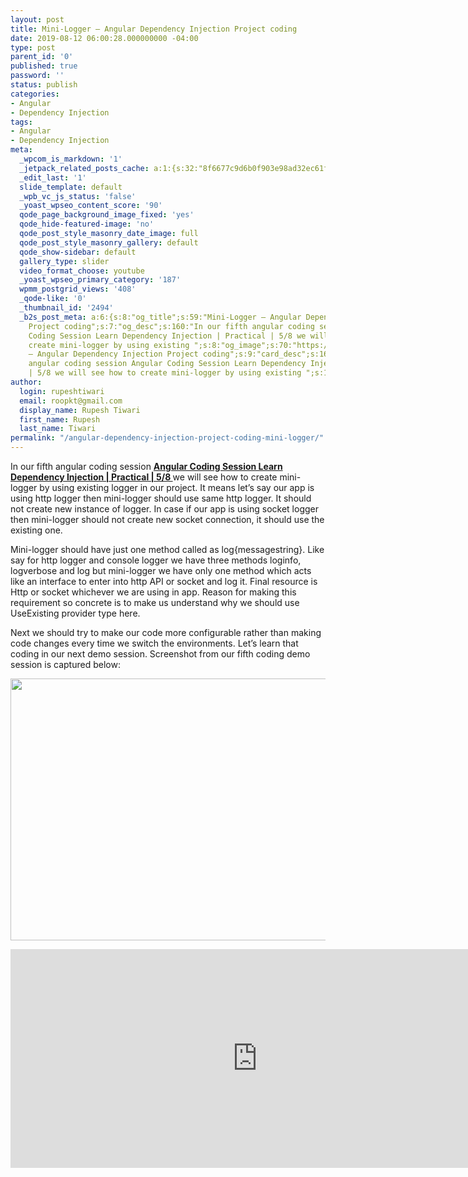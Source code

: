 ```yaml
---
layout: post
title: Mini-Logger – Angular Dependency Injection Project coding
date: 2019-08-12 06:00:28.000000000 -04:00
type: post
parent_id: '0'
published: true
password: ''
status: publish
categories:
- Angular
- Dependency Injection
tags:
- Angular
- Dependency Injection
meta:
  _wpcom_is_markdown: '1'
  _jetpack_related_posts_cache: a:1:{s:32:"8f6677c9d6b0f903e98ad32ec61f8deb";a:2:{s:7:"expires";i:1609993501;s:7:"payload";a:3:{i:0;a:1:{s:2:"id";i:2502;}i:1;a:1:{s:2:"id";i:2511;}i:2;a:1:{s:2:"id";i:2514;}}}}
  _edit_last: '1'
  slide_template: default
  _wpb_vc_js_status: 'false'
  _yoast_wpseo_content_score: '90'
  qode_page_background_image_fixed: 'yes'
  qode_hide-featured-image: 'no'
  qode_post_style_masonry_date_image: full
  qode_post_style_masonry_gallery: default
  qode_show-sidebar: default
  gallery_type: slider
  video_format_choose: youtube
  _yoast_wpseo_primary_category: '187'
  wpmm_postgrid_views: '408'
  _qode-like: '0'
  _thumbnail_id: '2494'
  _b2s_post_meta: a:6:{s:8:"og_title";s:59:"Mini-Logger – Angular Dependency Injection
    Project coding";s:7:"og_desc";s:160:"In our fifth angular coding session Angular
    Coding Session Learn Dependency Injection | Practical | 5/8 we will see how to
    create mini-logger by using existing ";s:8:"og_image";s:70:"https://blog.rupeshtiwari.com/wp-content/uploads/2019/07/RUPESH-92.png";s:10:"card_title";s:59:"Mini-Logger
    – Angular Dependency Injection Project coding";s:9:"card_desc";s:160:"In our fifth
    angular coding session Angular Coding Session Learn Dependency Injection | Practical
    | 5/8 we will see how to create mini-logger by using existing ";s:10:"card_image";s:70:"https://blog.rupeshtiwari.com/wp-content/uploads/2019/07/RUPESH-92.png";}
author:
  login: rupeshtiwari
  email: roopkt@gmail.com
  display_name: Rupesh Tiwari
  first_name: Rupesh
  last_name: Tiwari
permalink: "/angular-dependency-injection-project-coding-mini-logger/"
---
```

<p>In our fifth angular coding session <a href="https://www.youtube.com/watch?v=SIAuVR3u3m8&amp;list=PLZed_adPqIJrQ5uFoaQg8P_fDNGjpeSRH&amp;index=32" target="_blank" rel="noopener noreferrer"><strong>Angular Coding Session Learn Dependency Injection | Practical | 5/8 </strong></a>we will see how to create mini-logger by using existing logger in our project. It means let’s say our app is using http logger then mini-logger should use same http logger. It should not create new instance of logger. In case if our app is using socket logger then mini-logger should not create new socket connection, it should use the existing one.</p>
<p>Mini-logger should have just one method called as log{messagestring}. Like say for http logger and console logger we have three methods loginfo, logverbose and log but mini-logger we have only one method which acts like an interface to enter into http API or socket and log it. Final resource is Http or socket whichever we are using in app. Reason for making this requirement so concrete is to make us understand why we should use UseExisting provider type here.</p>
<p>Next we should try to make our code more configurable rather than making code changes every time we switch the environments. Let’s learn that coding in our next demo session. Screenshot from our fifth coding demo session is captured below:</p>
<p><img class="alignnone size-full wp-image-2509" src="{{ site.baseurl }}/assets/2019/08/DI_Coding_5.png" alt="" width="790" height="419" /></p>
<p><iframe src="https://www.youtube.com/embed/SIAuVR3u3m8" width="790" height="350" frameborder="0" allowfullscreen="allowfullscreen"><span data-mce-type="bookmark" style="display: inline-block; width: 0px; overflow: hidden; line-height: 0;" class="mce_SELRES_start">﻿</span></iframe></p>
